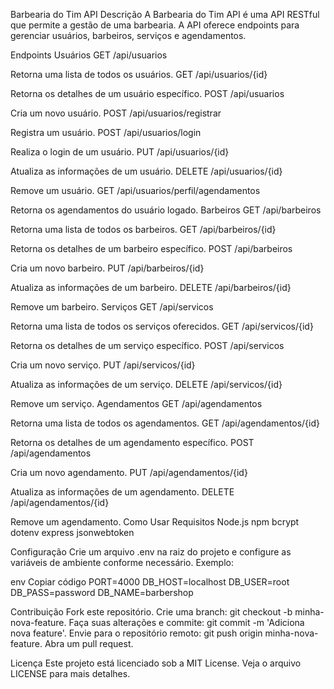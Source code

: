 Barbearia do Tim API
Descrição
A Barbearia do Tim API é uma API RESTful que permite a gestão de uma barbearia. A API oferece endpoints para gerenciar usuários, barbeiros, serviços e agendamentos.

Endpoints
Usuários
GET /api/usuarios

Retorna uma lista de todos os usuários.
GET /api/usuarios/{id}

Retorna os detalhes de um usuário específico.
POST /api/usuarios

Cria um novo usuário.
POST /api/usuarios/registrar

Registra um usuário.
POST /api/usuarios/login

Realiza o login de um usuário.
PUT /api/usuarios/{id}

Atualiza as informações de um usuário.
DELETE /api/usuarios/{id}

Remove um usuário.
GET /api/usuarios/perfil/agendamentos

Retorna os agendamentos do usuário logado.
Barbeiros
GET /api/barbeiros

Retorna uma lista de todos os barbeiros.
GET /api/barbeiros/{id}

Retorna os detalhes de um barbeiro específico.
POST /api/barbeiros

Cria um novo barbeiro.
PUT /api/barbeiros/{id}

Atualiza as informações de um barbeiro.
DELETE /api/barbeiros/{id}

Remove um barbeiro.
Serviços
GET /api/servicos

Retorna uma lista de todos os serviços oferecidos.
GET /api/servicos/{id}

Retorna os detalhes de um serviço específico.
POST /api/servicos

Cria um novo serviço.
PUT /api/servicos/{id}

Atualiza as informações de um serviço.
DELETE /api/servicos/{id}

Remove um serviço.
Agendamentos
GET /api/agendamentos

Retorna uma lista de todos os agendamentos.
GET /api/agendamentos/{id}

Retorna os detalhes de um agendamento específico.
POST /api/agendamentos

Cria um novo agendamento.
PUT /api/agendamentos/{id}

Atualiza as informações de um agendamento.
DELETE /api/agendamentos/{id}

Remove um agendamento.
Como Usar
Requisitos
Node.js
npm
bcrypt
dotenv
express
jsonwebtoken

Configuração
Crie um arquivo .env na raiz do projeto e configure as variáveis de ambiente conforme necessário. Exemplo:

env
Copiar código
PORT=4000
DB_HOST=localhost
DB_USER=root
DB_PASS=password
DB_NAME=barbershop

Contribuição
Fork este repositório.
Crie uma branch: git checkout -b minha-nova-feature.
Faça suas alterações e commite: git commit -m 'Adiciona nova feature'.
Envie para o repositório remoto: git push origin minha-nova-feature.
Abra um pull request.

Licença
Este projeto está licenciado sob a MIT License. Veja o arquivo LICENSE para mais detalhes.

